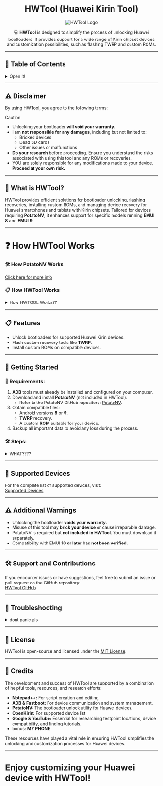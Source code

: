 <div align="center">

# HWTool (Huawei Kirin Tool)

![HWTool Logo](logo.png)

💻 **HWTool** is designed to simplify the process of unlocking Huawei bootloaders. It provides support for a wide range of Kirin chipset devices and customization possibilities, such as flashing TWRP and custom ROMs.

</div>

---

## 📜 Table of Contents
<details>
  <summary>Open it!</summary>

- [Disclaimer](#%EF%B8%8F-disclaimer)
- [What is HWTool?](#-what-is-hwtool)
- [How HWTool Works](#-how-hwtool-works)
- [Features](#-features)
- [Getting Started](#-getting-started)
- [Step-by-Step Guide](#-step-by-step-guide)
  - [Disassembling Your Device](#-disassembling-your-device)
  - [Entering Download Mode](#-entering-download-mode)
  - [Unlocking the Bootloader](#-unlocking-the-bootloader)
- [Supported Devices](#-supported-devices)
- [Troubleshooting](#-troubleshooting)
- [Credits](#-credits)
- [License](#-license)

</details>

---

## ⚠️ Disclaimer

By using HWTool, you agree to the following terms:

> [!CAUTION]
> - Unlocking your bootloader **will void your warranty.**
> - I am **not responsible for any damages**, including but not limited to:
>   - Bricked devices  
>   - Dead SD cards  
>   - Other issues or malfunctions  
> - **Do your research** before proceeding. Ensure you understand the risks associated with using this tool and any ROMs or recoveries.  
> - YOU are solely responsible for any modifications made to your device. **Proceed at your own risk.**

---

## 🔧 What is HWTool?

HWTool provides efficient solutions for bootloader unlocking, flashing recoveries, installing custom ROMs, and managing device recovery for Huawei smartphones and tablets with Kirin chipsets. Tailored for devices requiring **PotatoNV**, it enhances support for specific models running **EMUI 8** and **EMUI 9**.

---

# ❓ How HWTool Works

### 🛠 How PotatoNV Works
[Click here for more info](https://github.com/mashed-potatoes/PotatoNV?tab=readme-ov-file#how-it-works)


### 📋 How HWTool Works
<details>
  <summary>How HWTOOL Works??</summary>

HWTool guides you step-by-step, automating the process using **ADB** and **Fastboot** tools. Here’s what it does:

1. **Setup:**
   - Guides you on installing additional drivers, such as **Huawei Testpoint Drivers.**

2. **Disassembly Guidance:**
   - Provides detailed instructions for safely disassembling your device to access the testpoint.
   - Suggests tools like a plastic card, hair dryer, and tweezers for the process.

3. **Flash Process:**
   - Uses **Fastboot** and **ADB** to flash:
     - Custom ROMs tailored for your device.
     - Custom recovery tools like **TWRP.**

4. **Bootloader Unlocking:**
   - Automatically flashes the bootloader into RAM.
   - Includes optional steps, such as disabling FBLOCK security checks for advanced unlocking.

5. **Recovery and ROM Installation:**
   - Guides you through flashing TWRP recovery and installing your selected ROM onto the system.
   - Ensures correct partitioning and compatibility to prevent errors.

</details>

---

## 📋 Features

- Unlock bootloaders for supported Huawei Kirin devices.
- Flash custom recovery tools like **TWRP**.
- Install custom ROMs on compatible devices.

---

## 🚀 Getting Started

### 📂 Requirements:
1. **ADB** tools must already be installed and configured on your computer.  
2. Download and install **PotatoNV** (not included in HWTool).  
   - Refer to the PotatoNV GitHub repository: [PotatoNV](https://github.com/mashed-potatoes/PotatoNV).  
3. Obtain compatible files:
   - Android versions **8** or **9**.
   - **TWRP** recovery.  
   - A custom **ROM** suitable for your device.  
4. Backup all important data to avoid any loss during the process.

### 🛠 Steps:
<details>
  <summary>WHAT????</summary>

1. Verify your device is listed in the [Supported Devices List](https://github.com/NammIsADev/hwtool/blob/main/SUPPORT-DEVICES.md).
2. Install PotatoNV and follow HWTool instructions to unlock your bootloader.
   2.1. This process can potentially brick your device if not followed carefully.

## 🔩 Step 1: Disassembling Your Device
1. **Access the Motherboard:** Disassembling is required to access the contacts on the motherboard.
2. **Experience Check:** 
   - If you are unsure about your ability to disassemble the device safely, consider using paid software that supports "software testpoint."
3. **Watch Video Guides:** I strongly recommend watching video manuals to understand the disassembly process. Here's a helpful video on using PotatoNV and testpoint: [Watch Video](https://www.youtube.com/watch?v=YkGugQ019ZY).
4. **Be Careful with Planar Cables:** 
   - These are often found in tablets and phones with fingerprint scanners on the back cover.
   - Handle cables gently to avoid damage.

---

## 🧰 Tools Required
- Hair dryer
- Guitar pick or plastic card
- Conductive tweezers
- Screwdriver (if needed)

---

## 📂 Steps to Remove the Back Cover
1. **Turn Off the Device:** Shut down the device completely before proceeding.  
2. **Heat the Back Cover:**
   - Use a hair dryer to heat the cover evenly for a couple of minutes.
3. **Insert a Plastic Card:**
   - Place the card into a corner between the case and lid.
   - Gently lift the edge and slide the card deeper.
4. **Peel Off Glue:** Move the card around the perimeter to loosen and peel off the adhesive.
5. **Remove the Back Cover:** Once the glue is loose, carefully detach the cover.

---

## 🚀 Step 2: Entering Download Mode
1. **Locate the Testpoint:**
   - Use Google to find the testpoint location specific to your device. Search for the model name before the hyphen + "testpoint."  
     For example: For Honor 9 Lite (LLD-L31), search for "LLD testpoint."
     Here a image for example:
    ![Testpoint Example](testpoint_diagram.png)

2. **Short-Circuit Testpoint:**
   - Typically, this involves short-circuiting specific test points on the motherboard while connecting a USB cable to your computer.
3. **Verify Detection:**
   - Open "Device Manager" on your computer.
   - Look for an unknown device named **USB SER** or **Serial Port HUAWEI USB COM 1.0.**
4. **Troubleshooting:**
   - Ensure you're using a good-quality cable.
   - Verify the tweezers are conductive.
   - Double-check that you're shorting the correct testpoint.

---

## 🔓 Step 3: Unlocking the Bootloader
1. **Install Necessary Software:**
   - **HiSuite**: Required for Huawei device management.
   - **Huawei Testpoint Drivers**: Necessary for proper detection of your device in download mode.
2. **Flash the Bootloader to RAM:**
   - Incorrect bootloader flashes won't harm the device because they are loaded into RAM.
3. **Disable FBLOCK (Optional):**
   - This disables a security check, allowing you to flash/erase secure partitions or execute advanced commands.  
     ⚠ **Warning:** FBLOCK is recommended only for devices with Kirin 960 or 65x. It may cause serious issues on older devices.
4. **Select Bootloader:** Refer to the provided table or software options for selecting the appropriate bootloader for your device.
5. **Complete the Process:**
   - Click the Start button in the tool. The entire procedure should take no more than a minute.
   - Save the generated unlock code in a secure place.

4. Use TWRP and custom ROMs to further customize your device.

> [!TIP]
> If you are using a **Nova 2i / Honor 9i**, you CAN apply Mate 10 Lite Recovery/ROM for compatibility.

</details>

---

## 📱 Supported Devices

For the complete list of supported devices, visit:  
[Supported Devices](https://github.com/NammIsADev/hwtool/blob/main/SUPPORT-DEVICES.md)

---

## ⚠ Additional Warnings

- Unlocking the bootloader **voids your warranty.**
- Misuse of this tool may **brick your device** or cause irreparable damage.
- PotatoNV is required but **not included in HWTool**. You must download it separately.
- Compatibility with EMUI **10 or later** has **not been verified**.

---

## 🛠 Support and Contributions

If you encounter issues or have suggestions, feel free to submit an issue or pull request on the GitHub repository:  
[HWTool GitHub](https://github.com/NammIsADev/hwtool)

---

## 🔧 Troubleshooting
<details>
  <summary>dont panic pls</summary>

Encountering issues while using HWTool? Don't panic. Here’s a detailed guide to help you resolve common problems:

---

### **1. Device Not Detected in Download Mode**
- **Symptoms:** Device doesn’t appear as **USB SER** or **Serial Port HUAWEI USB COM 1.0** in Device Manager.
- **Solutions:**
  - Check that you’re using a high-quality USB cable—poor-quality cables can cause connection issues.
  - Verify that the testpoint is correctly shorted. If unsure, revisit guides specific to your device model.
  - Ensure that conductive tweezers or tools are used for shorting the testpoint. Non-conductive materials won’t work.
  - Try a different USB port or computer to rule out hardware compatibility issues.
  - Reboot the device and repeat the steps, ensuring all drivers (HiSuite, Huawei Testpoint Drivers) are installed.

---

### **2. Device Manager Displays as "Unknown Device"**
- **Symptoms:** Your device is detected as **Unknown Device** instead of USB SER or Serial Port.
- **Solutions:**
  - Install Huawei Testpoint Drivers if they aren’t installed already.
  - Verify that HiSuite is correctly installed—sometimes, HiSuite can automatically resolve driver conflicts.
  - Uninstall the "Unknown Device" driver via Device Manager, then reconnect your device to reinstall drivers.
  - Check for device-specific drivers online and install them manually.

---

### **3. Bootloader Unlock Fails**
- **Symptoms:** The unlock process fails, or an error appears during the procedure.
- **Solutions:**
  - Ensure you’ve correctly followed disassembly steps, especially accessing the testpoint.
  - Verify your device is supported by HWTool. If not sure, check the [Supported Devices List](https://github.com/NammIsADev/hwtool/blob/main/SUPPORT-DEVICES.md).
  - Double-check that PotatoNV is installed and configured properly.
  - Retry the process using the latest PotatoNV version available on GitHub.
  - Check your EMUI version—HWTool works best on EMUI 8 and EMUI 9. EMUI 10 or later may not be compatible.

---

### **4. Fastboot/ADB Commands Fail**
- **Symptoms:** Fastboot or ADB commands don’t execute or fail midway.
- **Solutions:**
  - Ensure ADB is installed and added to your system PATH variable.
  - Restart your computer and device, then reattempt the procedure.
  - Use the command `adb devices` to check if your device is detected. If not, verify your USB connection and driver installation.
  - For Fastboot errors, use the command `fastboot devices` to confirm detection.
  - If errors persist, reinstall ADB/Fastboot tools from official Android SDK resources.

---

### **5. TWRP or ROM Flashing Fails**
- **Symptoms:** TWRP recovery or custom ROM installation doesn’t succeed.
- **Solutions:**
  - Verify you’re using the correct ROM or recovery files for your device model.
  - Double-check your partition selection in Fastboot—incorrect partitions can lead to flashing errors.
  - Ensure the ROM file is fully downloaded and not corrupted. If necessary, re-download the file.
  - Reboot into Fastboot mode and try flashing again.
  - If you’re using TWRP, ensure it’s compatible with your device and EMUI version.

---

### **6. Testpoint is Difficult to Access**
- **Symptoms:** You’re unable to locate or safely short the testpoint on your device’s motherboard.
- **Solutions:**
  - Refer to detailed video guides for your device model—these often include step-by-step visuals.
  - Use a magnifying glass or similar tool to pinpoint the exact testpoint location.
  - Be cautious when handling planar cables or other fragile components during disassembly.
  - If disassembly proves too challenging, consider using paid software that supports "software testpoint."

</details>

---

## 📄 License

HWTool is open-source and licensed under the [MIT License](https://github.com/NammIsADev/hwtool/blob/main/LICENSE).

---

## 🙏 Credits

The development and success of HWTool are supported by a combination of helpful tools, resources, and research efforts:

- **Notepad++:** For script creation and editing.
- **ADB & Fastboot:** For device communication and system management.
- **PotatoNV:** The bootloader unlock utility for Huawei devices.
- **OpenKirin:** For supported device list
- **Google & YouTube:** Essential for researching testpoint locations, device compatibility, and finding tutorials.
- bonus: **MY PHONE**

These resources have played a vital role in ensuring HWTool simplifies the unlocking and customization processes for Huawei devices.

---

# Enjoy customizing your Huawei device with HWTool!
